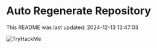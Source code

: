 # Auto Regenerate Repository

This README was last updated: 2024-12-13 13:47:03

 ![TryHackMe](https://tryhackme.com/badge/533634)